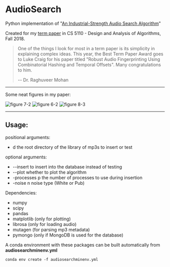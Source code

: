 # AudioSearch
Python implementation of "[An Industrial-Strength Audio Search Algorithm](https://www.ee.columbia.edu/~dpwe/papers/Wang03-shazam.pdf)"

Created for my [term paper](https://github.com/lukemcraig/AudioSearch/blob/master/craiglm_TermPaper_CS5100_Fall_2018.pdf) in CS 5110 - Design and Analysis of Algorithms, Fall 2018.
>  One of the things I look for most in a term paper is its simplicity in explaining complex ideas. This year, the Best Term Paper Award goes to Luke Craig for his paper titled "Robust Audio Fingerprinting Using Combinatorial Hashing and Temporal Offsets". Many congratulations to him.
> 
> -- Dr. Raghuveer Mohan

-------
Some neat figures in my paper:

![figure 7-2](https://github.com/lukemcraig/AudioSearch/blob/master/figures/max%20filter.png)
![figure 6-2](https://github.com/lukemcraig/AudioSearch/blob/master/figures/target%20zone.png)
![figure 8-3](https://github.com/lukemcraig/AudioSearch/blob/master/figures/pub%20noise.png)





------
## Usage:

positional arguments:
* d             the root directory of the library of mp3s to insert or test

optional arguments:
*  --insert      to insert into the database instead of testing
*  --plot        whether to plot the algorithm
* -processes p  the number of processes to use during insertion
*  -noise n      noise type (White or Pub)


Dependencies:
* numpy
* scipy
* pandas
* matplotlib (only for plotting)
* librosa (only for loading audio)
* mutagen (for parsing mp3 metadata)
* pymongo (only if MongoDB is used for the database)

A conda environment with these packages can be built automatically from **audiosearchminenv.yml**

`conda env create -f audiosearchminenv.yml`

